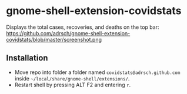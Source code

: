 # gnome-shell-extension-covidstats
Displays the total cases, recoveries, and deaths on the top bar: https://github.com/adrsch/gnome-shell-extension-covidstats/blob/master/screenshot.png
## Installation
- Move repo into folder a folder named `covidstats@adrsch.github.com` inside `~/local/share/gnome-shell/extensions/`.
- Restart shell by pressing ALT F2 and entering `r`. 
